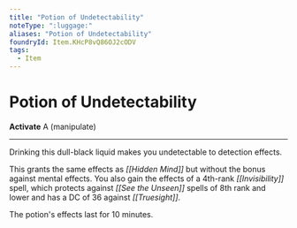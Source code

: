```yaml
---
title: "Potion of Undetectability"
noteType: ":luggage:"
aliases: "Potion of Undetectability"
foundryId: Item.KHcP8vQ86OJ2cODV
tags:
  - Item
---
```


# Potion of Undetectability

**Activate** A (manipulate)

* * *

Drinking this dull-black liquid makes you undetectable to detection effects.

This grants the same effects as _[[Hidden Mind]]_ but without the bonus against mental effects. You also gain the effects of a 4th-rank _[[Invisibility]]_ spell, which protects against _[[See the Unseen]]_ spells of 8th rank and lower and has a DC of 36 against _[[Truesight]]_.

The potion's effects last for 10 minutes.
